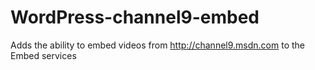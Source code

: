WordPress-channel9-embed
========================

Adds the ability to embed videos from http://channel9.msdn.com to the Embed services
